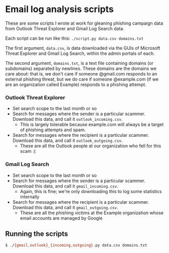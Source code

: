 # Email log analysis scripts
These are some scripts I wrote at work for gleaning phishing campaign data from
Outlook Threat Explorer and Gmail Log Search data.

Each script can be run like this:
```./script.py data.csv domains.txt```

The first argument, `data.csv`, is data downloaded via the GUIs of Microsoft
Threat Explorer and Gmail Log Search, within the admin portals of each.

The second argument, `domains.txt`, is a text file containing domains (or
subdomains) separated by newlines. These domains are the domains we care about:
that is, we don't care if someone @gmail.com responds to an external phishing
threat, but we do care if someone @example.com (if we are an organization called
Example) responds to a phishing attempt.

### Outlook Threat Explorer
- Set search scope to the last month or so
- Search for messages where the sender is a particular scammer. Download this
data, and call it `outlook_incoming.csv`.
	- This is largely tolerable because example.com will always be a target of
	phishing attempts and spam.
- Search for messages where the recipient is a particular scammer. Download this
data, and call it `outlook_outgoing.csv`.
	- These are all the Outlook people at our organization who fell for this scam :(

### Gmail Log Search
- Set search scope to the last month or so
- Search for messages where the sender is a particular scammer. Download this
data, and call it `gmail_incoming.csv`.
	- Again, this is fine; we're only downloading this to log some statistics
	internally
- Search for messages where the recipient is a particular scammer. Download this
data, and call it `gmail_outgoing.csv`.
	- These are all the phishing victims at the Example organization whose email
	accounts are managed by Google

## Running the scripts
```sh
$ ./{gmail,outlook}_{incoming,outgoing}.py data.csv domains.txt
```
